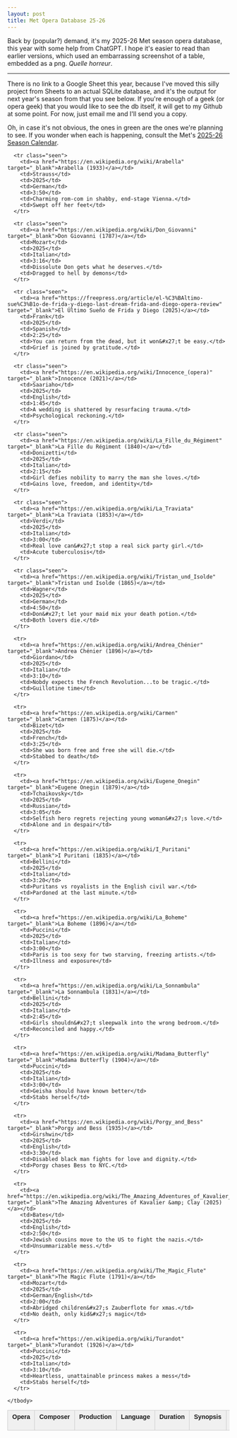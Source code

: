 ```yaml
---
layout: post
title: Met Opera Database 25-26
---
```


Back by (popular?) demand, it's my 2025-26 Met season opera database, this year with some help from ChatGPT. I hope it's easier to read than earlier versions, which used an embarrassing screenshot of a table, embedded as a png. <em>Quelle horreur</em>.

***

There is no link to a Google Sheet this year, because I've moved this silly project from Sheets to an actual SQLite database, and it's the output for next year's season from that you see below. If you're enough of a geek (or opera geek) that you would like to see the db itself, it will get to my Github at some point. For now, just email me and I'll send you a copy.

Oh, in case it's not obvious, the ones in green are the ones we're planning to see. If you wonder when each is happening, consult the Met's [2025-26 Season Calendar](https://www.metopera.org/season/2025-26-season/).
<br>


<html>
<head>
  <meta charset="UTF-8">
  <style>
    table.met-season {
      width: 100%;
      border-collapse: collapse;
      font-family: sans-serif;
      font-size: 14px;
    }
    table.met-season th, table.met-season td {
      border: 1px solid #ccc;
      padding: 6px 10px;
      vertical-align: top;
      text-align: left;
    }
    table.met-season th {
      background: #f0f0f0;
    }
    table.met-season tr.seen {
      background-color: #e6f5e6;
    }
  </style>
</head>
<body>
  <table class="met-season">
    <thead>
      <tr>
        <th>Opera</th>
        <th>Composer</th>
        <th>Production</th>
        <th>Language</th>
        <th>Duration</th>
        <th>Synopsis</th>
        <th>Hero's Fate</th>
      </tr>
    </thead>
    <tbody>

      <tr class="seen">
        <td><a href="https://en.wikipedia.org/wiki/Arabella" target="_blank">Arabella (1933)</a></td>
        <td>Strauss</td>
        <td>2025</td>
        <td>German</td>
        <td>3:50</td>
        <td>Charming rom-com in shabby, end-stage Vienna.</td>
        <td>Swept off her feet</td>
      </tr>
    
      <tr class="seen">
        <td><a href="https://en.wikipedia.org/wiki/Don_Giovanni" target="_blank">Don Giovanni (1787)</a></td>
        <td>Mozart</td>
        <td>2025</td>
        <td>Italian</td>
        <td>3:16</td>
        <td>Dissolute Don gets what he deserves.</td>
        <td>Dragged to hell by demons</td>
      </tr>
    
      <tr class="seen">
        <td><a href="https://freepress.org/article/el-%C3%BAltimo-sue%C3%B1o-de-frida-y-diego-last-dream-frida-and-diego-opera-review" target="_blank">El Último Sueño de Frida y Diego (2025)</a></td>
        <td>Frank</td>
        <td>2025</td>
        <td>Spanish</td>
        <td>2:25</td>
        <td>You can return from the dead, but it won&#x27;t be easy.</td>
        <td>Grief is joined by gratitude.</td>
      </tr>
    
      <tr class="seen">
        <td><a href="https://en.wikipedia.org/wiki/Innocence_(opera)" target="_blank">Innocence (2021)</a></td>
        <td>Saariaho</td>
        <td>2025</td>
        <td>English</td>
        <td>1:45</td>
        <td>A wedding is shattered by resurfacing trauma.</td>
        <td>Psychological reckoning.</td>
      </tr>
    
      <tr class="seen">
        <td><a href="https://en.wikipedia.org/wiki/La_Fille_du_Régiment" target="_blank">La Fille du Régiment (1840)</a></td>
        <td>Donizetti</td>
        <td>2025</td>
        <td>Italian</td>
        <td>2:15</td>
        <td>Girl defies nobility to marry the man she loves.</td>
        <td>Gains love, freedom, and identity</td>
      </tr>
    
      <tr class="seen">
        <td><a href="https://en.wikipedia.org/wiki/La_Traviata" target="_blank">La Traviata (1853)</a></td>
        <td>Verdi</td>
        <td>2025</td>
        <td>Italian</td>
        <td>3:00</td>
        <td>Real love can&#x27;t stop a real sick party girl.</td>
        <td>Acute tuberculosis</td>
      </tr>
    
      <tr class="seen">
        <td><a href="https://en.wikipedia.org/wiki/Tristan_und_Isolde" target="_blank">Tristan und Isolde (1865)</a></td>
        <td>Wagner</td>
        <td>2025</td>
        <td>German</td>
        <td>4:50</td>
        <td>Don&#x27;t let your maid mix your death potion.</td>
        <td>Both lovers die.</td>
      </tr>
    
      <tr>
        <td><a href="https://en.wikipedia.org/wiki/Andrea_Chénier" target="_blank">Andrea Chénier (1896)</a></td>
        <td>Giordano</td>
        <td>2025</td>
        <td>Italian</td>
        <td>3:10</td>
        <td>Nobdy expects the French Revolution...to be tragic.</td>
        <td>Guillotine time</td>
      </tr>
    
      <tr>
        <td><a href="https://en.wikipedia.org/wiki/Carmen" target="_blank">Carmen (1875)</a></td>
        <td>Bizet</td>
        <td>2025</td>
        <td>French</td>
        <td>3:25</td>
        <td>She was born free and free she will die.</td>
        <td>Stabbed to death</td>
      </tr>
    
      <tr>
        <td><a href="https://en.wikipedia.org/wiki/Eugene_Onegin" target="_blank">Eugene Onegin (1879)</a></td>
        <td>Tchaikovsky</td>
        <td>2025</td>
        <td>Russian</td>
        <td>3:05</td>
        <td>Selfish hero regrets rejecting young woman&#x27;s love.</td>
        <td>Alone and in despair</td>
      </tr>
    
      <tr>
        <td><a href="https://en.wikipedia.org/wiki/I_Puritani" target="_blank">I Puritani (1835)</a></td>
        <td>Bellini</td>
        <td>2025</td>
        <td>Italian</td>
        <td>3:20</td>
        <td>Puritans vs royalists in the English civil war.</td>
        <td>Pardoned at the last minute.</td>
      </tr>
    
      <tr>
        <td><a href="https://en.wikipedia.org/wiki/La_Boheme" target="_blank">La Boheme (1896)</a></td>
        <td>Puccini</td>
        <td>2025</td>
        <td>Italian</td>
        <td>3:00</td>
        <td>Paris is too sexy for two starving, freezing artists.</td>
        <td>Illness and exposure</td>
      </tr>
    
      <tr>
        <td><a href="https://en.wikipedia.org/wiki/La_Sonnambula" target="_blank">La Sonnambula (1831)</a></td>
        <td>Bellini</td>
        <td>2025</td>
        <td>Italian</td>
        <td>2:45</td>
        <td>Girls shouldn&#x27;t sleepwalk into the wrong bedroom.</td>
        <td>Reconciled and happy.</td>
      </tr>
    
      <tr>
        <td><a href="https://en.wikipedia.org/wiki/Madama_Butterfly" target="_blank">Madama Butterfly (1904)</a></td>
        <td>Puccini</td>
        <td>2025</td>
        <td>Italian</td>
        <td>3:00</td>
        <td>Geisha should have known better</td>
        <td>Stabs herself</td>
      </tr>
    
      <tr>
        <td><a href="https://en.wikipedia.org/wiki/Porgy_and_Bess" target="_blank">Porgy and Bess (1935)</a></td>
        <td>Girshwin</td>
        <td>2025</td>
        <td>English</td>
        <td>3:30</td>
        <td>Disabled black man fights for love and dignity.</td>
        <td>Porgy chases Bess to NYC.</td>
      </tr>
    
      <tr>
        <td><a href="https://en.wikipedia.org/wiki/The_Amazing_Adventures_of_Kavalier_&amp;_Clay" target="_blank">The Amazing Adventures of Kavalier &amp; Clay (2025)</a></td>
        <td>Bates</td>
        <td>2025</td>
        <td>English</td>
        <td>2:50</td>
        <td>Jewish cousins move to the US to fight the nazis.</td>
        <td>Unsummarizable mess.</td>
      </tr>
    
      <tr>
        <td><a href="https://en.wikipedia.org/wiki/The_Magic_Flute" target="_blank">The Magic Flute (1791)</a></td>
        <td>Mozart</td>
        <td>2025</td>
        <td>German/English</td>
        <td>2:00</td>
        <td>Abridged children&#x27;s Zauberflote for xmas.</td>
        <td>No death, only kid&#x27;s magic</td>
      </tr>
    
      <tr>
        <td><a href="https://en.wikipedia.org/wiki/Turandot" target="_blank">Turandot (1926)</a></td>
        <td>Puccini</td>
        <td>2025</td>
        <td>Italian</td>
        <td>3:10</td>
        <td>Heartless, unattainable princess makes a mess</td>
        <td>Stabs herself</td>
      </tr>
    
    </tbody>
  </table>
</body>
</html>

